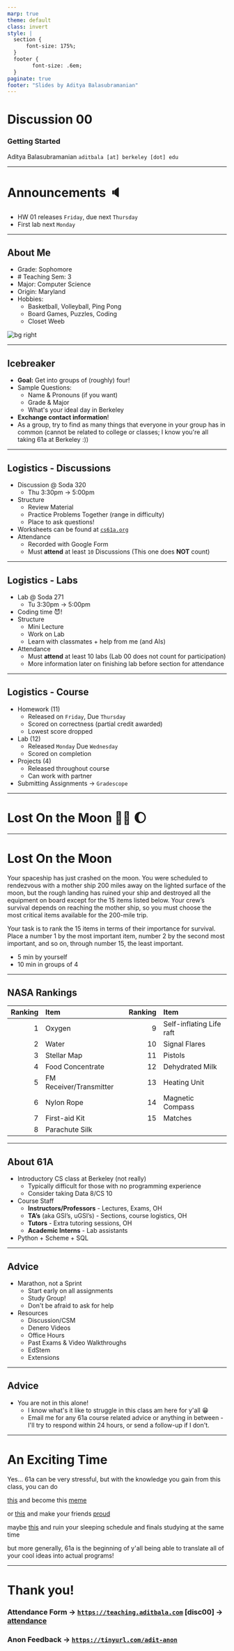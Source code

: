 ```yaml
---
marp: true
theme: default
class: invert
style: |
  section {
      font-size: 175%;
  }
  footer {
        font-size: .6em;
  }
paginate: true
footer: "Slides by Aditya Balasubramanian"
---
```


<!--
_paginate: false
_footer: Slides available at [`teaching.aditbala.com`](https://teaching.aditbala.com)
_class: lead invert
-->

# <!--fit--> Discussion 00

### Getting Started

Aditya Balasubramanian
`aditbala [at] berkeley [dot] edu`

---

<!--
_class: invert
_footer: 8/27/22
_backgroundColor: #2222
-->

# Announcements :speaker:

- HW 01 releases `Friday`, due next `Thursday`
- First lab next `Monday`

---

## About Me

- Grade: Sophomore
- \# Teaching Sem: 3
- Major: Computer Science
- Origin: Maryland
- Hobbies:
  * Basketball, Volleyball, Ping Pong
  * Board Games, Puzzles, Coding
  * Closet Weeb

![bg right](https://i.imgur.com/WNUiTk7.jpg)

---

## Icebreaker

- **Goal:** Get into groups of (roughly) four!
- Sample Questions:
  - Name & Pronouns (if you want)
  - Grade & Major
  - What's your ideal day in Berkeley
- **Exchange contact information**!
- As a group, try to find as many things that everyone in your group has in common (cannot be related to college or classes; I know you're all taking 61a at Berkeley :))

---

<!--
_class: lead invert
-->

## Logistics - Discussions

- Discussion @ Soda 320
  - Thu 3:30pm → 5:00pm
- Structure
  - Review Material
  - Practice Problems Together (range in difficulty)
  - Place to ask questions!
- Worksheets can be found at [`cs61a.org`](cs61.org)
- Attendance
  - Recorded with Google Form
  - Must **attend** at least `10` Discussions (This one does **NOT** count)

---

<!--
_class: lead invert
-->

## Logistics - Labs

- Lab @ Soda 271
  - Tu 3:30pm → 5:00pm
- Coding time :smiling_imp:!
- Structure
  - Mini Lecture
  - Work on Lab
  - Learn with classmates + help from me (and AIs)
- Attendance
  - Must **attend** at least 10 labs (Lab 00 does not count for participation)
  - More information later on finishing lab before section for attendance

---

<!--
_class: lead invert
-->

## Logistics - Course

- Homework (11)
  - Released on `Friday`, Due `Thursday`
  - Scored on correctness (partial credit awarded)
  - Lowest score dropped
- Lab (12)
  - Released `Monday` Due `Wednesday`
  - Scored on completion
- Projects (4)
  - Released throughout course
  - Can work with partner
- Submitting Assignments -> `Gradescope`

---

<!--
_class: invert
_backgroundColor: #2222
-->

# <!-- fit --> Lost On the Moon :man_astronaut: :moon:

---

<!--
_class: default invert
-->

# Lost On the Moon

Your spaceship has just crashed on the moon. You were scheduled to rendezvous with a mother ship 200 miles away on the lighted surface of the moon, but the rough landing has ruined your ship and destroyed all the equipment on board except for the 15 items listed below. Your crew’s survival depends on reaching the mother ship, so you must choose the most critical items available for the 200-mile trip.

Your task is to rank the 15 items in terms of their importance for survival. Place a number 1 by the most important item, number 2 by the second most important, and so on, through number 15, the least important.

- 5 min by yourself
- 10 min in groups of 4

---

<!-- _class: invert -->

## NASA Rankings

| Ranking | Item                    | Ranking | Item                     |
| ------: | :---------------------- | ------: | :----------------------- |
|       1 | Oxygen                  |       9 | Self-inflating Life raft |
|       2 | Water                   |      10 | Signal Flares            |
|       3 | Stellar Map             |      11 | Pistols                  |
|       4 | Food Concentrate        |      12 | Dehydrated Milk          |
|       5 | FM Receiver/Transmitter |      13 | Heating Unit             |
|       6 | Nylon Rope              |      14 | Magnetic Compass         |
|       7 | First-aid Kit           |      15 | Matches                  |
|       8 | Parachute Silk          |         |

---

<!--
_class: lead invert
-->

## About 61A

- Introductory CS class at Berkeley (not really)
  - Typically difficult for those with no programming experience
  - Consider taking Data 8/CS 10
- Course Staff
  - **Instructors/Professors** - Lectures, Exams, OH
  - **TA’s** (aka GSI’s, uGSI’s) - Sections, course logistics, OH
  - **Tutors** - Extra tutoring sessions, OH
  - **Academic Interns** - Lab assistants
- Python + Scheme + SQL

---

<!--
_class: lead invert
-->

## Advice

- Marathon, not a Sprint
  - Start early on all assignments
  - Study Group!
  - Don't be afraid to ask for help
- Resources
  - Discussion/CSM
  - Denero Videos
  - Office Hours
  - Past Exams & Video Walkthroughs
  - EdStem
  - Extensions

---

<!--
_class: lead invert
-->

## Advice

- You are not in this alone!
  - I know what's it like to struggle in this class am here for y'all :grin:
  - Email me for any 61a course related advice or anything in between - I'll try to respond within 24 hours, or send a follow-up if I don't.

---
# An Exciting Time

Yes... 61a can be very stressful, but with the knowledge you gain from this class, you can do

[this](https://github.com/adit-bala/chores) and become this [meme](https://www.reddit.com/r/ProgrammerHumor/comments/bqzc9m/i_would_rather_spend_hours_making_a_program_to_do/)

or [this](https://github.com/adit-bala/twiccord) and make your friends [proud](https://imgur.com/a/GQaLHNB)

maybe [this](https://github.com/adit-bala/AOC-2022) and ruin your sleeping schedule and finals studying at the same time

but more generally, 61a is the beginning of y'all being able to translate all of your cool ideas into actual programs!


---

<!--
_class: invert
-->

# Thank you!

### Attendance Form -> [`https://teaching.aditbala.com`](https://teaching.aditbala.com) [disc00] -> [attendance](https://links.aditbala.com/disc00/)

### Anon Feedback -> [`https://tinyurl.com/adit-anon`](https://tinyurl.com/adit-anon)

